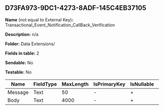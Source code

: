 ## D73FA973-9DC1-4273-8ADF-145C4EB37105

**Name** (not equal to External Key)**:** Transactional_Event_Notification_CallBack_Verification

**Description:** n/a

**Folder:** Data Extensions/

**Fields in table:** 2

**Sendable:** No

**Testable:** No

| Name | FieldType | MaxLength | IsPrimaryKey | IsNullable | DefaultValue |
| --- | --- | --- | --- | --- | --- |
| Message | Text | 50 | - | + |  |
| Body | Text | 4000 | - | + |  |
